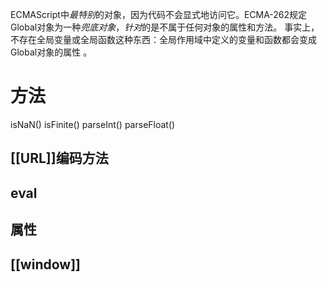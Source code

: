 ECMAScript中*最特别*的对象，因为代码不会显式地访问它。ECMA-262规定Global对象为一种*兜底对象*，*针对*的是不属于任何对象的属性和方法。
事实上，不存在全局变量或全局函数这种东西：全局作用域中定义的变量和函数都会变成Global对象的属性 。
# 方法
isNaN()
isFinite()
parseInt()
parseFloat()
## [[URL]]编码方法

## eval

## 属性

## [[window]] 